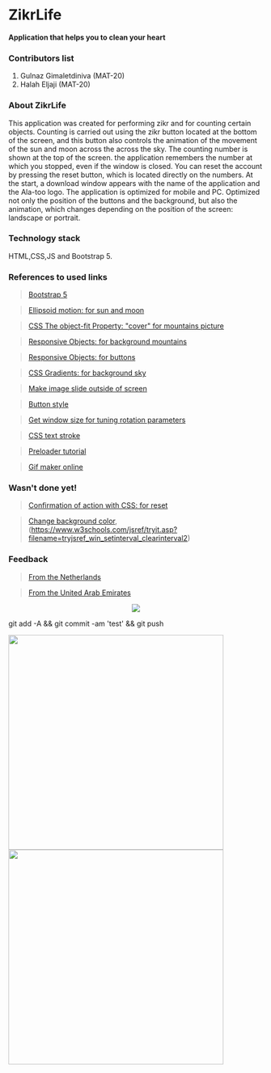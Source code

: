 # ZikrLife
**Application that helps you to clean your heart**

### Contributors list
1. Gulnaz Gimaletdiniva (MAT-20)
2. Halah Eljaji (MAT-20)

### About ZikrLife
This application was created for performing zikr and for counting certain objects. Counting is carried out using the zikr button located at the bottom of the screen, and this button also controls the animation of the movement of the sun and moon across the across the sky. The counting number is shown at the top of the screen. the application remembers the number at which you stopped, even if the window is closed. You can reset the account by pressing the reset button, which is located directly on the numbers. At the start, a download window appears with the name of the application and the Ala-too logo. The application is optimized for mobile and PC. Optimized not only the position of the buttons and the background, but also the animation, which changes depending on the position of the screen: landscape or portrait. 

### Technology stack
HTML,CSS,JS and Bootstrap 5.

### References to used links

> [Bootstrap 5](https://www.w3schools.com/bootstrap5/index.php)

> [Ellipsoid motion: for sun and moon](http://forum.codenet.ru/q32154/)

> [CSS The object-fit Property: "cover" for mountains picture](https://www.w3schools.com/css/css3_object-fit.asp)

> [Responsive Objects: for background mountains](https://www.w3schools.com/css/css_rwd_images.asp)

> [Responsive Objects: for buttons](https://proglib.io/p/responsive-images)

> [CSS Gradients: for background sky](https://www.w3schools.com/css/css3_gradients.asp)

> [Make image slide outside of screen](https://stackoverflow.com/questions/55339667/make-image-slide-in-from-outside-the-screen-html)

> [Button style](https://habr.com/ru/company/ruvds/blog/489820/)

> [Get window size for tuning rotation parameters](https://dmitripavlutin.com/screen-window-page-sizes/)

> [CSS text stroke](https://www.w3schools.com/cssref/css3_pr_text-shadow.asp)

> [Preloader tutorial](https://youtu.be/xuA83OYTE7I)

> [Gif maker online](https://www.3dgifmaker.com/)


### Wasn't done yet!

> [Confirmation of action with CSS: for reset](https://www.w3schools.com/howto/howto_css_delete_modal.asp)

> [Change background color](https://www.w3schools.com/jsref/met_win_setinterval.asp), (https://www.w3schools.com/jsref/tryit.asp?filename=tryjsref_win_setinterval_clearinterval2)

### Feedback
> [From the Netherlands](https://youtu.be/djk0BfYTVoI)

> [From the United Arab Emirates](https://youtu.be/uMWQHSvaC4g)

<p align="center">
<a href="https://youtu.be/djk0BfYTVoI"><img src="https://sun9-46.userapi.com/impg/veK1iD-eShXeprgSXVNLbeI2o-VzctKDc5Xl2A/-KjAbgvUHoI.jpg?size=552x406&quality=96&sign=0ac7f5f20b440b5076fb85080f68827a&type=album" align="center" ></a>

git add -A && git commit -am 'test' && git push
<div>
<div>
<img src="https://w-dog.ru/wallpapers/9/15/458745441613494/vajoming-ssha-grand-teton-nacionalnyj-park-snejk-river-grand-titon-nacionalnyj-park-zakat-oblaka-vecher-gory-pole-cvety-zelen-les-derevya-sosny.jpg" width="425"/></div> 

<div><img src="https://w-dog.ru/wallpapers/9/15/458745441613494/vajoming-ssha-grand-teton-nacionalnyj-park-snejk-river-grand-titon-nacionalnyj-park-zakat-oblaka-vecher-gory-pole-cvety-zelen-les-derevya-sosny.jpg" width="425"/>
</div>
</div>